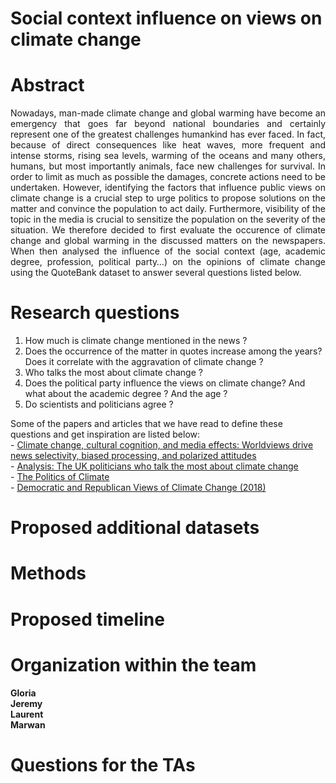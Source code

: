 # **Social context influence on views on climate change**
# Abstract
<p align= "justify"> Nowadays, man-made climate change and global warming have become an emergency that goes far beyond national boundaries and certainly represent one of the greatest challenges humankind has ever faced. In fact, because of direct consequences like heat waves, more frequent and intense storms, rising sea levels, warming of the oceans and many others, humans, but most importantly animals, face new challenges for survival. In order to limit as much as possible the damages, concrete actions need to be undertaken. However, identifying the factors that influence public views on climate change is a crucial step to urge politics to propose solutions on the matter and convince the population to act daily. Furthermore, visibility of the topic in the media is crucial to sensitize the population on the severity of the situation. We therefore decided to first evaluate the occurence of climate change and global warming in the discussed matters on the newspapers. When then analysed the influence of the social context (age, academic degree, profession, political party…) on the opinions of climate change using the QuoteBank dataset to answer several questions listed below.</p>

# Research questions
1.	How much is climate change mentioned in the news ? 
2.	Does the occurrence of the matter in quotes increase among the years? Does it correlate with the aggravation of climate change ?
3.	Who talks the most about climate change ?
4.	Does the political party influence the views on climate change? And what about the academic degree ? And the age ?
5.	Do scientists and politicians agree ?

Some of the papers and articles that we have read to define these questions and get inspiration are listed below:<br />
    - [Climate change, cultural cognition, and media effects: Worldviews drive news selectivity, biased processing, and polarized attitudes](https://doi.org/10.1177%2F0963662518801170)<br />
    - [Analysis: The UK politicians who talk the most about climate change](https://www.carbonbrief.org/analysis-the-uk-politicians-who-talk-the-most-about-climate-change)<br />
    - [The Politics of Climate](https://www.pewresearch.org/internet/wp-content/uploads/sites/9/2016/10/PS_2016.10.04_Politics-of-Climate_FINAL.pdf)<br />
    - [Democratic and Republican Views of Climate Change (2018)](https://climatecommunication.yale.edu/visualizations-data/partisan-maps-2018/)<br />

# Proposed additional datasets

# Methods

# Proposed timeline

# Organization within the team
**Gloria**<br />
**Jeremy**<br />
**Laurent**<br />
**Marwan**<br />
# Questions for the TAs
